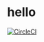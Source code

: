 # hello
[![CircleCI](https://circleci.com/gh/razaqofficial/hello/tree/main.svg?style=svg)](https://circleci.com/gh/razaqofficial/hello/tree/main)